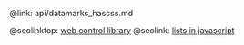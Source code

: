 @link: api/datamarks_hascss.md

@seolinktop: [web control library](https://webix.com)
@seolink: [lists in javascript](https://webix.com/widget/list/)